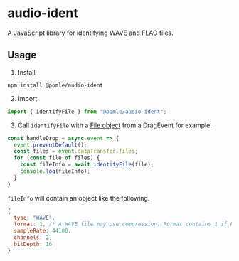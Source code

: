 # audio-ident

A JavaScript library for identifying WAVE and FLAC files.

## Usage

1. Install

```
npm install @pomle/audio-ident
```

2. Import

```js
import { identifyFile } from "@pomle/audio-ident";
```

3. Call `identifyFile` with a [File object](https://developer.mozilla.org/en-US/docs/Web/API/File) from a DragEvent for example.

```js
const handleDrop = async event => {
  event.preventDefault();
  const files = event.dataTransfer.files;
  for (const file of files) {
    const fileInfo = await identifyFile(file);
    console.log(fileInfo);
  }
}
```

`fileInfo` will contain an object like the following.
```js
{
  type: "WAVE", 
  format: 1, /* A WAVE file may use compression. Format contains 1 if PCM (Uncompressed). */
  sampleRate: 44100, 
  channels: 2, 
  bitDepth: 16
}
```
